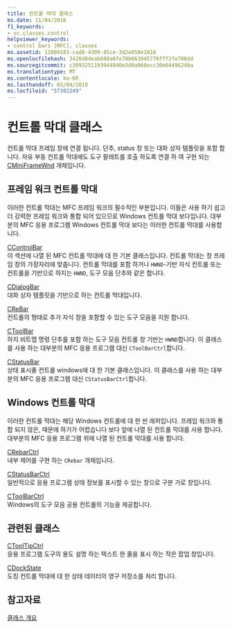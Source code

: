 ```yaml
---
title: 컨트롤 막대 클래스
ms.date: 11/04/2016
f1_keywords:
- vc.classes.control
helpviewer_keywords:
- control bars [MFC], classes
ms.assetid: 11009103-cad8-4309-85ce-3d2e858e1818
ms.openlocfilehash: 3426d84eab888a6fe78b663945776fff2fe708dd
ms.sourcegitcommit: c3093251193944840e3d0a068ecc30e6449624ba
ms.translationtype: MT
ms.contentlocale: ko-KR
ms.lasthandoff: 03/04/2019
ms.locfileid: "57302249"
---
```

# <a name="control-bar-classes"></a>컨트롤 막대 클래스

컨트롤 막대 프레임 창에 연결 됩니다. 단추, status 창 또는 대화 상자 템플릿을 포함 합니다. 자유 부동 컨트롤 막대에도 도구 팔레트를 호출 하도록 연결 하 여 구현 되는 [CMiniFrameWnd](../mfc/reference/cminiframewnd-class.md) 개체입니다.

## <a name="framework-control-bars"></a>프레임 워크 컨트롤 막대

이러한 컨트롤 막대는 MFC 프레임 워크의 필수적인 부분입니다. 이들은 사용 하기 쉽고 더 강력한 프레임 워크와 통합 되어 있으므로 Windows 컨트롤 막대 보다입니다. 대부분의 MFC 응용 프로그램 Windows 컨트롤 막대 보다는 이러한 컨트롤 막대를 사용합니다.

[CControlBar](../mfc/reference/ccontrolbar-class.md)<br/>
이 섹션에 나열 된 MFC 컨트롤 막대에 대 한 기본 클래스입니다. 컨트롤 막대는 창 프레임 창의 가장자리에 맞춥니다. 컨트롤 막대를 포함 하거나 `HWND`-기반 자식 컨트롤 또는 컨트롤을 기반으로 하지는 `HWND`, 도구 모음 단추와 같은 합니다.

[CDialogBar](../mfc/reference/cdialogbar-class.md)<br/>
대화 상자 템플릿을 기반으로 하는 컨트롤 막대입니다.

[CReBar](../mfc/reference/crebar-class.md)<br/>
컨트롤의 형태로 추가 자식 창을 포함할 수 있는 도구 모음을 지원 합니다.

[CToolBar](../mfc/reference/ctoolbar-class.md)<br/>
하지 비트맵 명령 단추를 포함 하는 도구 모음 컨트롤 창 기반는 `HWND`합니다. 이 클래스를 사용 하는 대부분의 MFC 응용 프로그램 대신 `CToolBarCtrl`합니다.

[CStatusBar](../mfc/reference/cstatusbar-class.md)<br/>
상태 표시줄 컨트롤 windows에 대 한 기본 클래스입니다. 이 클래스를 사용 하는 대부분의 MFC 응용 프로그램 대신 `CStatusBarCtrl`합니다.

## <a name="windows-control-bars"></a>Windows 컨트롤 막대

이러한 컨트롤 막대는 해당 Windows 컨트롤에 대 한 씬 래퍼입니다. 프레임 워크와 통합 되지 않은, 때문에 하기가 어렵습니다 보다 앞에 나열 된 컨트롤 막대를 사용 합니다. 대부분의 MFC 응용 프로그램 위에 나열 된 컨트롤 막대를 사용 합니다.

[CRebarCtrl](../mfc/reference/crebarctrl-class.md)<br/>
내부 제어를 구현 하는 `CRebar` 개체입니다.

[CStatusBarCtrl](../mfc/reference/cstatusbarctrl-class.md)<br/>
일반적으로 응용 프로그램 상태 정보를 표시할 수 있는 창으로 구분 가로 창입니다.

[CToolBarCtrl](../mfc/reference/ctoolbarctrl-class.md)<br/>
Windows의 도구 모음 공용 컨트롤의 기능을 제공합니다.

## <a name="related-classes"></a>관련된 클래스

[CToolTipCtrl](../mfc/reference/ctooltipctrl-class.md)<br/>
응용 프로그램 도구의 용도 설명 하는 텍스트 한 줄을 표시 하는 작은 팝업 창입니다.

[CDockState](../mfc/reference/cdockstate-class.md)<br/>
도킹 컨트롤 막대에 대 한 상태 데이터의 영구 저장소를 처리 합니다.

## <a name="see-also"></a>참고자료

[클래스 개요](../mfc/class-library-overview.md)
